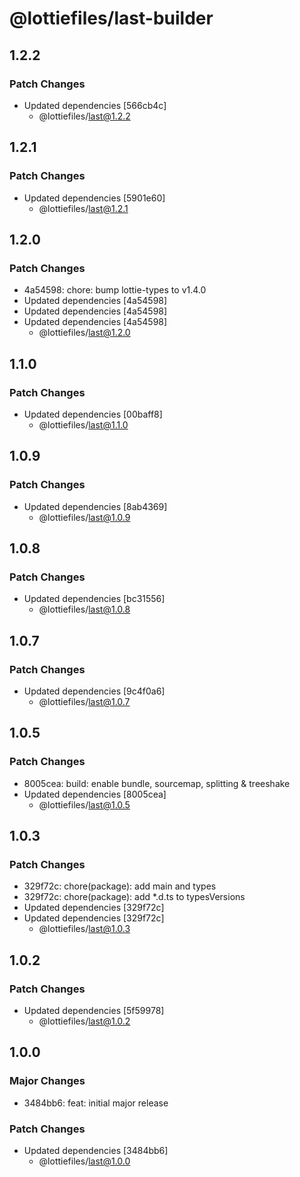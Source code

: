 # @lottiefiles/last-builder

## 1.2.2

### Patch Changes

- Updated dependencies [566cb4c]
  - @lottiefiles/last@1.2.2

## 1.2.1

### Patch Changes

- Updated dependencies [5901e60]
  - @lottiefiles/last@1.2.1

## 1.2.0

### Patch Changes

- 4a54598: chore: bump lottie-types to v1.4.0
- Updated dependencies [4a54598]
- Updated dependencies [4a54598]
- Updated dependencies [4a54598]
  - @lottiefiles/last@1.2.0

## 1.1.0

### Patch Changes

- Updated dependencies [00baff8]
  - @lottiefiles/last@1.1.0

## 1.0.9

### Patch Changes

- Updated dependencies [8ab4369]
  - @lottiefiles/last@1.0.9

## 1.0.8

### Patch Changes

- Updated dependencies [bc31556]
  - @lottiefiles/last@1.0.8

## 1.0.7

### Patch Changes

- Updated dependencies [9c4f0a6]
  - @lottiefiles/last@1.0.7

## 1.0.5

### Patch Changes

- 8005cea: build: enable bundle, sourcemap, splitting & treeshake
- Updated dependencies [8005cea]
  - @lottiefiles/last@1.0.5

## 1.0.3

### Patch Changes

- 329f72c: chore(package): add main and types
- 329f72c: chore(package): add \*.d.ts to typesVersions
- Updated dependencies [329f72c]
- Updated dependencies [329f72c]
  - @lottiefiles/last@1.0.3

## 1.0.2

### Patch Changes

- Updated dependencies [5f59978]
  - @lottiefiles/last@1.0.2

## 1.0.0

### Major Changes

- 3484bb6: feat: initial major release

### Patch Changes

- Updated dependencies [3484bb6]
  - @lottiefiles/last@1.0.0
